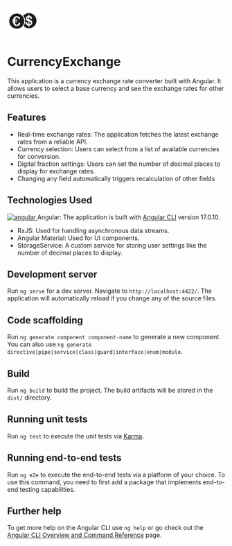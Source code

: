 <img src="src/assets/currency_logo.svg" height="70px" margin-bottom="10px" />

# CurrencyExchange 

This application is a currency exchange rate converter built with Angular.
It allows users to select a base currency and see the exchange rates for other currencies.

## Features

-   Real-time exchange rates: The application fetches the latest exchange rates from a reliable API.
-   Currency selection: Users can select from a list of available currencies for conversion.
-   Digital fraction settings: Users can set the number of decimal places to display for exchange rates.
-   Changing any field automatically triggers recalculation of other fields

## Technologies Used

<a href="https://angular.io" target="_blank" rel="noreferrer"> <img src="https://angular.io/assets/images/logos/angular/angular.svg" alt="angular" width="20" height="20"/> </a> Angular: The application is built with [Angular CLI](https://github.com/angular/angular-cli) version 17.0.10.

-   RxJS: Used for handling asynchronous data streams.
-   Angular Material: Used for UI components.
-   StorageService: A custom service for storing user settings like the number of decimal places to display.

## Development server

Run `ng serve` for a dev server. Navigate to `http://localhost:4422/`. The application will automatically reload if you change any of the source files.

## Code scaffolding

Run `ng generate component component-name` to generate a new component. You can also use `ng generate directive|pipe|service|class|guard|interface|enum|module`.

## Build

Run `ng build` to build the project. The build artifacts will be stored in the `dist/` directory.

## Running unit tests

Run `ng test` to execute the unit tests via [Karma](https://karma-runner.github.io).

## Running end-to-end tests

Run `ng e2e` to execute the end-to-end tests via a platform of your choice. To use this command, you need to first add a package that implements end-to-end testing capabilities.

## Further help

To get more help on the Angular CLI use `ng help` or go check out the [Angular CLI Overview and Command Reference](https://angular.io/cli) page.
